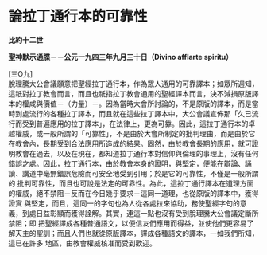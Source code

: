 # 論拉丁通行本的可靠性


**比約十二世**

**聖神默示通牒－－公元一九四三年九月三十日（Divino afflarte spiritu）**





[三O九]  
脫理騰大公會議願意把聖經拉丁通行本，作為眾人通用的可靠譯本；如眾所週知，這祇對拉丁教會而言，而且也祇指拉丁教會通用的聖經譯本而言，決不減損原版譯
本的權咸與價值－（力量）－。因為當時大會所討論的，不是原版的譯本，而是當時到處流行的各種拉丁譯本，而且就在這些拉丁譯本中，大公會議宣佈那「久已流
行而受到普遍應用的拉丁譯本」，在法律上，更為可靠。因此，這拉丁通行本的卓越權威，或一般所謂的「可靠性」，不是由於大會所制定的批判理由，而是由於它
在教會內，長期受到合法應用所造成的結果。固然，由於教會長期的應用，就可證明教會在過去，以及在現在，都知道拉丁通行本對信仰與倫理的事理上，沒有任何
錯誤之處。因此，拉丁通行本，由於教會本身的證明，與堅定，便能在辯論、誦讀、講道中毫無錯誤危險而可安全地受到引用；於是它的可靠性，不僅是一般所謂的
批判可靠性，而且也可說是法定的可靠性。為此，這拉丁通行譯本在道理方面的權威，絕不禁阻－反而在今日幾乎要求－這同一道理，也從原版的譯本中，獲得證實
與堅定，而且，這同一的字句也為人從各處拉來協助，務使聖經字句的意義，到處日益彰顯而獲得詮解。其實，連這一點也沒有受到脫理騰大公會議定斷所禁阻；即
把聖經譯成各種普通語文，以便信友們應用而得益，並使他們更容易了解天主的聖訓；而且人們也就從原版譯本，譯成各種語文的譯本，一如我們所知，這已在許多
地區，由教會權威核准而受到歡迎。

